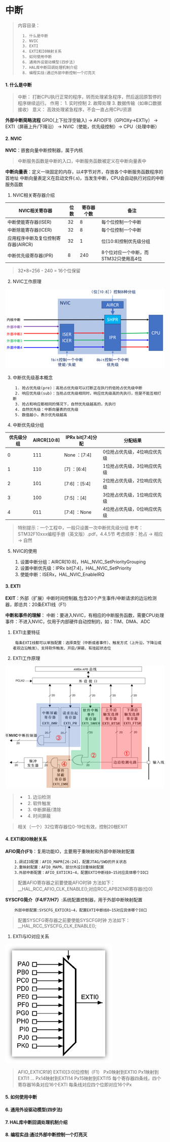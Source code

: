 <!--
 * @Date: 2024-06-09
 * @LastEditors: GoKo-Son626
 * @LastEditTime: 2024-06-09
 * @FilePath: \STM32_Study\入门篇\中断\中断.md
 * @Description: 
-->

# 中断

> 内容目录：
> 
>       1. 什么是中断
>       2. NVIC
>       3. EXTI
>       4. EXTI和I0映射关系
>       5. 如何使用中断
>       6. 通用外设驱动模型(四步法)
>       7. HAL库中断回调处理机制介绍
>       8. 编程实战:通过外部中断控制一个灯亮灭

#### 1. 什么是中断

> 中断：
>       打断CPU执行正常的程序，转而处理紧急程序，然后返回原暂停的程序继续运行。
> 作用：
>       1. 实时控制
>       2. 故障处理
>       3. 数据传输（如串口数据接收）
> 意义：
>       高效处理紧急程序，不会一直占用CPU资源

**外部中断简略流程**
GPIO(上下拉浮空输入) -> AFIO(F1)（GPIOXy->EXTly） -> EXTI（屏蔽上升/下降沿） -> NVIC（使能，优先级控制）-> CPU（处理中断）

#### 2. NVIC

**NVIC**：嵌套向量中断控制器，属于内核
> 中断服务函数是中断的入口，中断服务函数被定义在中断向量表中

**中断向量表**：定义一块固定的内存，以4字节对齐，存放各个中断服务函数程序的首地址
中断向量表定义在启动文件(.s)，当发生中断，CPU会自动执行对应的中断服务函数

1. NVIC相关寄存器介绍

| NVIC相关寄存器                      | 位数 | 寄存器个数 | 备注                                  |
| ----------------------------------- | ---- | ---------- | ------------------------------------- |
| 中断使能寄存器(ISER)                | 32   | 8          | 每个位控制一个中断                    |
| 中断除能寄存器(ICER)                | 32   | 8          | 每个位控制一个中断                    |
| 应用程序中断及复位控制寄存器(AIRCR) | 32   | 1          | 位[10:8]控制优先级分组                |
| 中断优先级寄存器(IPR)               | 8    | 240        | 8个位对应一个中断，而STM32只使用高4位 |

> 32*8=256 - 240 = 16个位保留

2. NVIC工作原理

![NVIC工作原理](Pictures/NVIC工作原理.png)

3. 中断优先级基本概念

        1. 抢占优先级(pre)：高抢占优先级可以打断正在执行的低抢占优先级中断
        2. 响应优先级(sub)：当抢占优先级相同时，响应优先级高的先执行，但是不能互相打断
        3. 抢占和响应都相同的情况下，自然优先级越高的，先执行
        4. 自然优先级：中断向量表的优先级
        5. 数值越小，表示优先级越高

4. 中断优先级分组

| 优先级分组 | AIRCR[10:8] | IPRx bit[7:4]分配 | 分配结果                     |
| ---------- | ----------- | ----------------- | ---------------------------- |
| 0          | 111         | None  ：[7:4]     | 0位抢占优先级，4位响应优先级 |
| 1          | 110         | [7]  ：[6:4]      | 1位抢占优先级，3位响应优先级 |
| 2          | 101         | [7:6]  ：[5:4]    | 2位抢占优先级，2位响应优先级 |
| 3          | 100         | [7:5]  ：[4]      | 3位抢占优先级，1位响应优先级 |
| 4          | 011         | [7:4]  ：None     | 4位抢占优先级，0位响应优先级 |

> 特别提示：一个工程中，一般只设置一次中断优先级分组
> 参考：STM32F10xxx编程手册（英文版）.pdf，4.4.5节
> 考虑顺序：抢占 -> 相应 -> 自然

5. NVIC的使用

   1. 设置中断分组：AIRCR[10:8]，HAL_NVIC_SetPriorityGrouping
   2. 设置中断优先级：IPRx bit[7:4]，HAL_NVIC_SetPriority
   3. 使能中断：ISERx，HAL_NVIC_EnableIRQ

#### 3. EXTI

**EXIT**：外部（扩展）中断时间控制器,包含20个产生事件/中断请求的边沿检测器，即总共：20条EXTI线（F1）

**中断和事件的理解**：
中断：要进入NVIC，有相应的中断服务函数，需要CPU处理
事件：不进入NVIC，仅用于内部硬件自动控制的，如：TIM、DMA、ADC

1. EXTI主要特征

        每条EXTI线都可以单独配置：选择类型（中断或者事件）、触发方式（上升沿，下降沿或者双边沿触发）、支持软件触发、开启/屏蔽、有挂起状态位

2. EXTI工作原理
   
![EXTI工作原理](Pictures/EXTI工作原理.png)
> - 1. 边沿检测
> - 2. 软件触发
> - 3. 中断屏蔽/清除
> - 4. 时间屏蔽

> 相关（一个）32位寄存器位0-19位有效，控制20根EXIT
#### 4. EXTI和I0映射关系

**AFIO简介(F1)**：复用功能IO，主要用于重映射和外部中断映射配置

        1.调试IO配置：AFIO_MAPR[26:24]，配置JTAG/SWD的开关状态
        2.重映射配置：AFIO_MAPR，部分外设IO重映射配置
        3.外部中断配置：AFIO_EXTICR1~4，配置EXTI中断线0~15对应具体哪个IO口

> 配置AFIO寄存器之前要使能AFIO时钟
> 方法如下：
__HAL_RCC_AFIO_CLK_ENABLE();对应RCC_APB2ENR寄存器(位0)

**SYSCFG简介（F4/F7/H7）**:系统配置控制器，用于外部中断映射配置

        外部中断配置:SYSCFG_EXTICR1~4，配置EXTI中断线0~15对应具体哪个IO口

> 配置SYSCFG寄存器之前要使能SYSCFG时钟
> 方法如下：
__HAL_RCC_SYSCFG_CLK_ENABLE(); 

1. EXTI与IO对应关系

![EXTI与IO对应关系](Pictures/EXTI与IO对应关系.png)

> AFIO_EXTICR1的 EXTI0[3:0]位控制（F1）
>       Px0映射到EXTI0
        Px1映射到EXTI1
        ...
        Px14映射到EXTI14
        Px15映射到EXTI15
> 每个寄存器四条线，四个寄存器16条对应16个EXTI
> 每条线对应四个位即对应16个Px

#### 5. 如何使用中断



#### 6. 通用外设驱动模型(四步法)



#### 7. HAL库中断回调处理机制介绍



#### 8. 编程实战:通过外部中断控制一个灯亮灭


